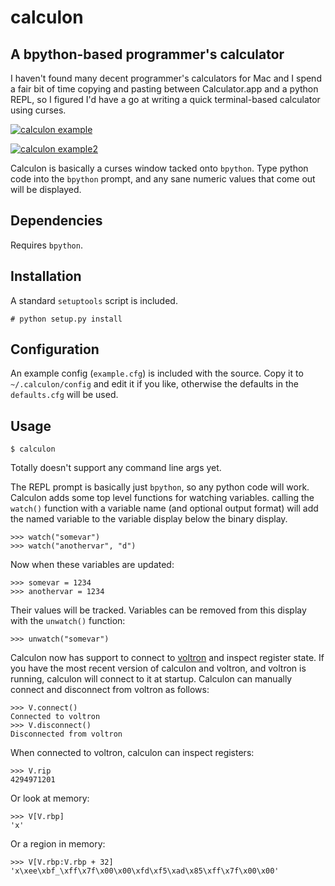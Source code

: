 calculon
========

A bpython-based programmer's calculator
---------------------------------------

I haven't found many decent programmer's calculators for Mac and I spend a fair bit of time copying and pasting between Calculator.app and a python REPL, so I figured I'd have a go at writing a quick terminal-based calculator using curses.

[![calculon example](http://i.imgur.com/SkWdnld.png)](#example)

[![calculon example2](http://ho.ax/posts/2013/10/calculon_wide.png)](#example2)

Calculon is basically a curses window tacked onto `bpython`. Type python code into the `bpython` prompt, and any sane numeric values that come out will be displayed.

Dependencies
------------

Requires `bpython`.

Installation
------------

A standard `setuptools` script is included.

    # python setup.py install


Configuration
-------------

An example config (`example.cfg`) is included with the source. Copy it to `~/.calculon/config` and edit it if you like, otherwise the defaults in the `defaults.cfg` will be used.

Usage
-----

	$ calculon

Totally doesn't support any command line args yet.

The REPL prompt is basically just `bpython`, so any python code will work. Calculon adds some top level functions for watching variables. calling the `watch()` function with a variable name (and optional output format) will add the named variable to the variable display below the binary display.

	>>> watch("somevar")
	>>> watch("anothervar", "d")

Now when these variables are updated:

	>>> somevar = 1234
	>>> anothervar = 1234

Their values will be tracked. Variables can be removed from this display with the `unwatch()` function:

	>>> unwatch("somevar")

Calculon now has support to connect to [voltron](https://github.com/snarez/voltron) and inspect register state. If you have the most recent version of calculon and voltron, and voltron is running, calculon will connect to it at startup. Calculon can manually connect and disconnect from voltron as follows:

	>>> V.connect()
	Connected to voltron
	>>> V.disconnect()
	Disconnected from voltron

When connected to voltron, calculon can inspect registers:

	>>> V.rip
	4294971201

Or look at memory:

    >>> V[V.rbp]
    'x'

Or a region in memory:

    >>> V[V.rbp:V.rbp + 32]
    'x\xee\xbf_\xff\x7f\x00\x00\xfd\xf5\xad\x85\xff\x7f\x00\x00'
